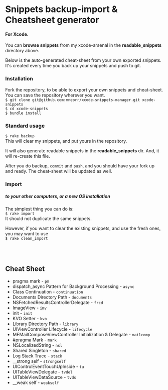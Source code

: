 # Snippets backup-import & Cheatsheet generator
#### For Xcode.
You can __browse snippets__ from my xcode-arsenal in the __readable_snippets__ directory above.

Below is the auto-generated cheat-sheet from your own exported snippets.
It's created every time you back up your snippets and push to git.

### Installation
Fork the repository, to be able to export your own snippets and cheat-sheet. <br>
You can save the repository wherever you want. <br>
`$ git clone git@github.com:mneorr/xcode-snippets-manager.git xcode-snippets` <br>
`$ cd xcode-snippets` <br>
`$ bundle install`

### Standard usage
``$ rake backup`` <br>
This will clear my snippets, and put yours in the repository.

It will also generate readable snippets in the __readable_snippets__ dir.
And, it will re-create this file.

After you do backup, `commit` and `push`, and you should have your fork up and ready.
The cheat-sheet will be updated as well.

### Import
##### to your other computers, or a new OS installation
The simplest thing you can do is:
<br>
`$ rake import`
<br>
It should not duplicate the same snippets.

However, if you want to clear the existing snippets, and use the fresh ones, you may want to use <br>
`$ rake clean_import`

<br><br>

## Cheat Sheet
		
* pragma mark - `pm`
* dispatch_async Pattern for Background Processing - `async`
* Class Continuation - `continuation`
* Documents Directory Path - `documents`
* NSFetchedResultsControllerDelegate - `frcd`
* ImageView - `imv`
* init - `init`
* KVO Setter - `kvo`
* Library Directory Path - `library`
* UIViewController Lifecycle - `lifecycle`
* MFMailComposeViewController Initialization & Delegate - `mailcomp`
* #pragma Mark - `mark`
* NSLocalizedString - `nsl`
* Shared Singleton - `shared`
* Log Stack Trace - `stack`
* __strong self - `strongself`
* UIControlEventTouchUpInside - `tu`
* UITableViewDelegate - `tvdel`
* UITableViewDataSource - `tvds`
* __weak self - `weakself`
